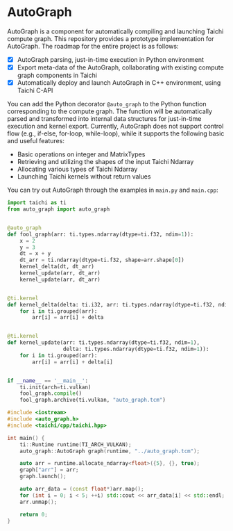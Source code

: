 # AutoGraph

AutoGraph is a component for automatically compiling and launching Taichi compute graph. This repository provides a prototype implementation for AutoGraph. The roadmap for the entire project is as follows:

- [x] AutoGraph parsing, just-in-time execution in Python environment
- [x] Export meta-data of the AutoGraph, collaborating with existing compute graph components in Taichi 
- [x] Automatically deploy and launch AutoGraph in C++ environment, using Taichi C-API

You can add the Python decorator `@auto_graph` to the Python function corresponding to the compute graph. The function will be automatically parsed and transformed into internal data structures for just-in-time execution and kernel export. Currently, AutoGraph does not support control flow (e.g., if-else, for-loop, while-loop), while it supports the following basic and useful features:

- Basic operations on integer and MatrixTypes
- Retrieving and utilizing the shapes of the input Taichi Ndarray
- Allocating various types of Taichi Ndarray
- Launching Taichi kernels without return values

You can try out AutoGraph through the examples in `main.py` and `main.cpp`:

```python
import taichi as ti
from auto_graph import auto_graph


@auto_graph
def fool_graph(arr: ti.types.ndarray(dtype=ti.f32, ndim=1)):
    x = 2
    y = 3
    dt = x + y
    dt_arr = ti.ndarray(dtype=ti.f32, shape=arr.shape[0])
    kernel_delta(dt, dt_arr)
    kernel_update(arr, dt_arr)
    kernel_update(arr, dt_arr)


@ti.kernel
def kernel_delta(delta: ti.i32, arr: ti.types.ndarray(dtype=ti.f32, ndim=1)):
    for i in ti.grouped(arr):
        arr[i] = arr[i] + delta


@ti.kernel
def kernel_update(arr: ti.types.ndarray(dtype=ti.f32, ndim=1),
                  delta: ti.types.ndarray(dtype=ti.f32, ndim=1)):
    for i in ti.grouped(arr):
        arr[i] = arr[i] + delta[i]


if __name__ == '__main__':
    ti.init(arch=ti.vulkan)
    fool_graph.compile()
    fool_graph.archive(ti.vulkan, "auto_graph.tcm")
```

```c++
#include <iostream>
#include <auto_graph.h>
#include <taichi/cpp/taichi.hpp>

int main() {
    ti::Runtime runtime(TI_ARCH_VULKAN);
    auto_graph::AutoGraph graph(runtime, "../auto_graph.tcm");

    auto arr = runtime.allocate_ndarray<float>({5}, {}, true);
    graph["arr"] = arr;
    graph.launch();

    auto arr_data = (const float*)arr.map();
    for (int i = 0; i < 5; ++i) std::cout << arr_data[i] << std::endl;
    arr.unmap();

    return 0;
}
```